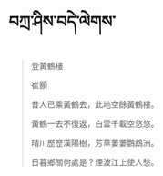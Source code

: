 # བཀྲ་ཤིས་བདེ་ལེགས་
> 登黃鶴樓
> 
> 崔顥
> 
> 昔人已乘黃鶴去，此地空餘黃鶴樓。
> 
> 黃鶴一去不復返，白雲千載空悠悠。
> 
> 晴川歷歷漢陽樹，芳草萋萋鸚鵡洲。
> 
> 日暮鄉關何處是？煙波江上使人愁。
>